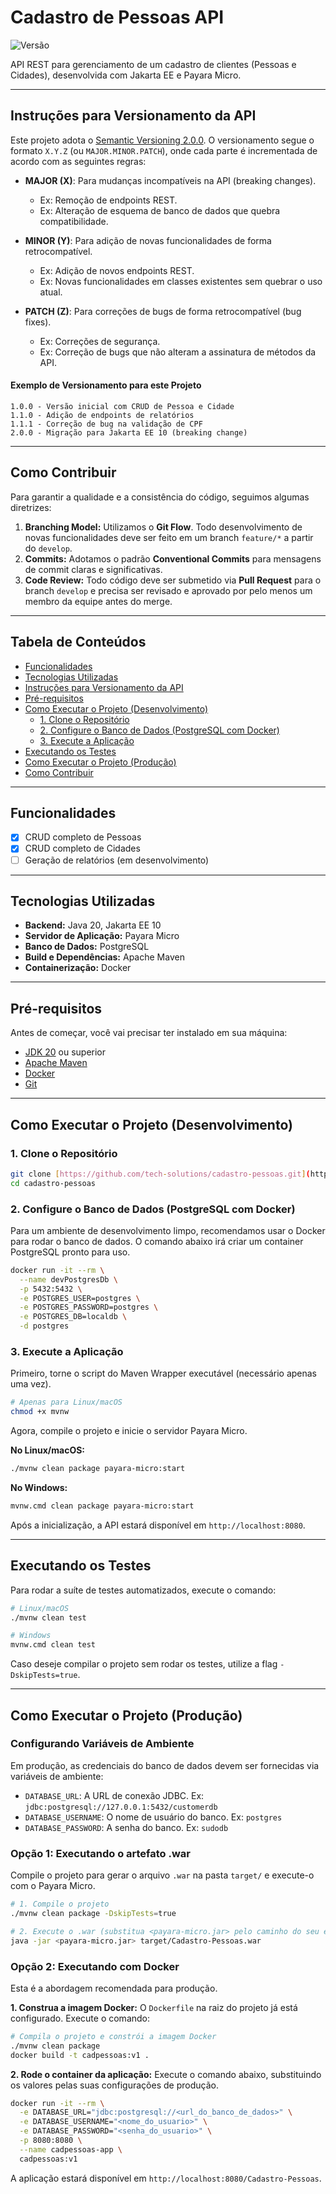 # Cadastro de Pessoas API

![Versão](https://img.shields.io/badge/version-1.0.0-blue)

API REST para gerenciamento de um cadastro de clientes (Pessoas e Cidades), desenvolvida com Jakarta EE e Payara Micro.

---

## Instruções para Versionamento da API

Este projeto adota o [Semantic Versioning 2.0.0](http://semver.org/). O versionamento segue o formato `X.Y.Z` (ou `MAJOR.MINOR.PATCH`), onde cada parte é incrementada de acordo com as seguintes regras:

-   **MAJOR (X)**: Para mudanças incompatíveis na API (breaking changes).
    -   Ex: Remoção de endpoints REST.
    -   Ex: Alteração de esquema de banco de dados que quebra compatibilidade.

-   **MINOR (Y)**: Para adição de novas funcionalidades de forma retrocompatível.
    -   Ex: Adição de novos endpoints REST.
    -   Ex: Novas funcionalidades em classes existentes sem quebrar o uso atual.

-   **PATCH (Z)**: Para correções de bugs de forma retrocompatível (bug fixes).
    -   Ex: Correções de segurança.
    -   Ex: Correção de bugs que não alteram a assinatura de métodos da API.

#### Exemplo de Versionamento para este Projeto
```
1.0.0 - Versão inicial com CRUD de Pessoa e Cidade
1.1.0 - Adição de endpoints de relatórios
1.1.1 - Correção de bug na validação de CPF
2.0.0 - Migração para Jakarta EE 10 (breaking change)
```

---

## Como Contribuir

Para garantir a qualidade e a consistência do código, seguimos algumas diretrizes:

1.  **Branching Model:** Utilizamos o **Git Flow**. Todo desenvolvimento de novas funcionalidades deve ser feito em um branch `feature/*` a partir do `develop`.
2.  **Commits:** Adotamos o padrão **Conventional Commits** para mensagens de commit claras e significativas.
3.  **Code Review:** Todo código deve ser submetido via **Pull Request** para o branch `develop` e precisa ser revisado e aprovado por pelo menos um membro da equipe antes do merge.

---

## Tabela de Conteúdos

- [Funcionalidades](#funcionalidades)
- [Tecnologias Utilizadas](#tecnologias-utilizadas)
- [Instruções para Versionamento da API](#instruções-para-versionamento-da-api)
- [Pré-requisitos](#pré-requisitos)
- [Como Executar o Projeto (Desenvolvimento)](#como-executar-o-projeto-desenvolvimento)
  - [1. Clone o Repositório](#1-clone-o-repositório)
  - [2. Configure o Banco de Dados (PostgreSQL com Docker)](#2-configure-o-banco-de-dados-postgresql-com-docker)
  - [3. Execute a Aplicação](#3-execute-a-aplicação)
- [Executando os Testes](#executando-os-testes)
- [Como Executar o Projeto (Produção)](#como-executar-o-projeto-produção)
- [Como Contribuir](#como-contribuir)

---

## Funcionalidades

-   [x] CRUD completo de Pessoas
-   [x] CRUD completo de Cidades
-   [ ] Geração de relatórios (em desenvolvimento)

---

## Tecnologias Utilizadas

-   **Backend:** Java 20, Jakarta EE 10
-   **Servidor de Aplicação:** Payara Micro
-   **Banco de Dados:** PostgreSQL
-   **Build e Dependências:** Apache Maven
-   **Containerização:** Docker

---

## Pré-requisitos

Antes de começar, você vai precisar ter instalado em sua máquina:
-   [JDK 20](https://www.oracle.com/java/technologies/downloads/) ou superior
-   [Apache Maven](https://maven.apache.org/download.cgi)
-   [Docker](https://www.docker.com/products/docker-desktop/)
-   [Git](https://git-scm.com/downloads)

---

## Como Executar o Projeto (Desenvolvimento)

### 1. Clone o Repositório

```bash
git clone [https://github.com/tech-solutions/cadastro-pessoas.git](https://github.com/tech-solutions/cadastro-pessoas.git) # Substitua pela URL do seu repositório
cd cadastro-pessoas
```

### 2. Configure o Banco de Dados (PostgreSQL com Docker)

Para um ambiente de desenvolvimento limpo, recomendamos usar o Docker para rodar o banco de dados. O comando abaixo irá criar um container PostgreSQL pronto para uso.

```bash
docker run -it --rm \
  --name devPostgresDb \
  -p 5432:5432 \
  -e POSTGRES_USER=postgres \
  -e POSTGRES_PASSWORD=postgres \
  -e POSTGRES_DB=localdb \
  -d postgres
```

### 3. Execute a Aplicação

Primeiro, torne o script do Maven Wrapper executável (necessário apenas uma vez).

```bash
# Apenas para Linux/macOS
chmod +x mvnw
```

Agora, compile o projeto e inicie o servidor Payara Micro.

**No Linux/macOS:**
```bash
./mvnw clean package payara-micro:start
```

**No Windows:**
```bash
mvnw.cmd clean package payara-micro:start
```

Após a inicialização, a API estará disponível em `http://localhost:8080`.

---

## Executando os Testes

Para rodar a suíte de testes automatizados, execute o comando:

```bash
# Linux/macOS
./mvnw clean test

# Windows
mvnw.cmd clean test
```

Caso deseje compilar o projeto sem rodar os testes, utilize a flag `-DskipTests=true`.

---

## Como Executar o Projeto (Produção)

### Configurando Variáveis de Ambiente

Em produção, as credenciais do banco de dados devem ser fornecidas via variáveis de ambiente:

-   `DATABASE_URL`: A URL de conexão JDBC. Ex: `jdbc:postgresql://127.0.0.1:5432/customerdb`
-   `DATABASE_USERNAME`: O nome de usuário do banco. Ex: `postgres`
-   `DATABASE_PASSWORD`: A senha do banco. Ex: `sudodb`

### Opção 1: Executando o artefato .war

Compile o projeto para gerar o arquivo `.war` na pasta `target/` e execute-o com o Payara Micro.

```bash
# 1. Compile o projeto
./mvnw clean package -DskipTests=true

# 2. Execute o .war (substitua <payara-micro.jar> pelo caminho do seu executável)
java -jar <payara-micro.jar> target/Cadastro-Pessoas.war
```

### Opção 2: Executando com Docker

Esta é a abordagem recomendada para produção.

**1. Construa a imagem Docker:**
O `Dockerfile` na raiz do projeto já está configurado. Execute o comando:

```bash
# Compila o projeto e constrói a imagem Docker
./mvnw clean package
docker build -t cadpessoas:v1 .
```

**2. Rode o container da aplicação:**
Execute o comando abaixo, substituindo os valores pelas suas configurações de produção.

```bash
docker run -it --rm \
  -e DATABASE_URL="jdbc:postgresql://<url_do_banco_de_dados>" \
  -e DATABASE_USERNAME="<nome_do_usuario>" \
  -e DATABASE_PASSWORD="<senha_do_usuario>" \
  -p 8080:8080 \
  --name cadpessoas-app \
  cadpessoas:v1
```
A aplicação estará disponível em `http://localhost:8080/Cadastro-Pessoas`.
